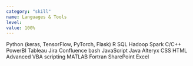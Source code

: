 ```yaml
---
category: "skill"
name: Languages & Tools
level: 
value: 100%
---
```

Python (keras, TensorFlow, PyTorch, Flask)
R
SQL
Hadoop
Spark
C/C++
PowerBI
Tableau
Jira
Confluence
bash
JavaScript
Java
Alteryx
CSS
HTML
Advanced VBA scripting
MATLAB
Fortran
SharePoint
Excel
